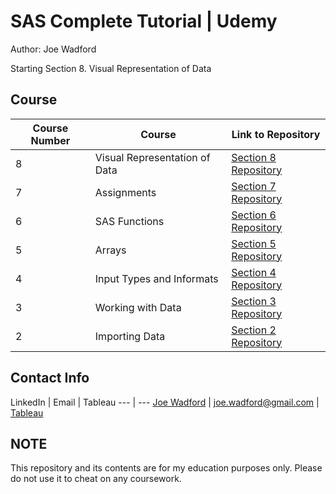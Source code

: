 # SAS Complete Tutorial | Udemy
Author: Joe Wadford <br />

Starting Section 8.  Visual Representation of Data 

## Course 
Course Number | Course | Link to Repository
--- | --- | ---
8 |  Visual Representation of Data |  [Section 8 Repository](https://github.com/JoeWadford/Data-Science-Coursera/tree/master/2_R_Programming)
7 |  Assignments |  [Section 7 Repository](https://github.com/JoeWadford/Data-Science-Coursera/tree/master/3_Getting_and_Cleaning_Data)
6 |  SAS Functions |  [Section 6 Repository](https://github.com/JoeWadford/Data-Science-Coursera/tree/master/2_R_Programming)
5 |  Arrays |  [Section 5 Repository](https://github.com/JoeWadford/Data-Science-Coursera/tree/master/1_Data_Scientist_Toolbox)
4 |  Input Types and Informats |  [Section 4 Repository](https://github.com/JoeWadford/Data-Science-Coursera/tree/master/3_Getting_and_Cleaning_Data)
3 |  Working with Data |  [Section 3 Repository](https://github.com/JoeWadford/Data-Science-Coursera/tree/master/2_R_Programming)
2 |  Importing Data |  [Section 2 Repository](https://github.com/JoeWadford/SAS-Complete-Tutorial/tree/master/Importing%20Data) 

## Contact Info
LinkedIn | Email | Tableau
 --- | ---
[Joe Wadford](https://www.linkedin.com/in/wjosephwadford/) |  <joe.wadford@gmail.com> | [Tableau](https://public.tableau.com/profile/william.joe.wadford#!/)

## NOTE

This repository and its contents are for my education purposes only. Please do not use it to cheat on any coursework. 